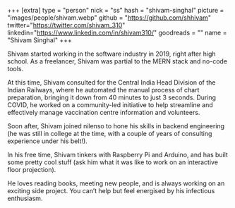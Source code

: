 +++
[extra]
type = "person"
nick = "ss"
hash = "shivam-singhal"
picture = "images/people/shivam.webp"
github = "https://github.com/shhivam"
twitter="https://twitter.com/shivam_310"
linkedin="https://www.linkedin.com/in/shivam310/"
goodreads = ""
name = "Shivam Singhal"
+++

<p class="text-black text-base leading-normal  md:text-xl lg:text-xl md:leading-snug font-light pb-4 md:pb-7">
    Shivam started working in the software industry in 2019, right after high school. As a freelancer, Shivam was partial to the MERN stack and no-code tools.
</p>
<p class="text-black text-base leading-normal  md:text-xl lg:text-xl md:leading-snug font-light pb-4 md:pb-7">
    At this time, Shivam consulted for the Central India Head Division of the Indian Railways, where he automated the manual process of chart preparation, bringing it down from 40 minutes to just 3 seconds. During COVID, he worked on a community-led initiative to help streamline and effectively manage vaccination centre information and volunteers.
</p>
<p class="text-black text-base leading-normal  md:text-xl lg:text-xl md:leading-snug font-light pb-4 md:pb-7">
    Soon after, Shivam joined nilenso to hone his skills in backend engineering (he was still in college at the time, with a couple of years of consulting experience under his belt!).
</p>
<p class="text-black text-base leading-normal  md:text-xl lg:text-xl md:leading-snug font-light pb-4 md:pb-7">
    In his free time, Shivam tinkers with Raspberry Pi and Arduino, and has built some pretty cool stuff (ask him what it was like to work on an interactive floor projection).
</p>
<p class="text-black text-base leading-normal  md:text-xl lg:text-xl md:leading-snug font-light pb-4 md:pb-7">
    He loves reading books, meeting new people, and is always working on an exciting side project. You can’t help but feel energised by his infectious enthusiasm.
</p>

